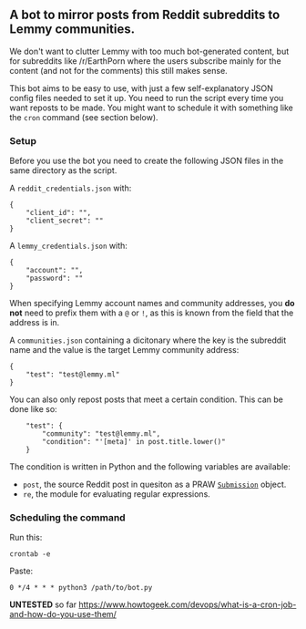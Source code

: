 ## A bot to mirror posts from Reddit subreddits to Lemmy communities.
We don't want to clutter Lemmy with too much bot-generated content, but for subreddits like /r/EarthPorn where the users subscribe mainly for the content (and not for the comments) this still makes sense.
  
This bot aims to be easy to use, with just a few self-explanatory JSON config files needed to set it up.
You need to run the script every time you want reposts to be made. You might want to schedule it with something like the `cron` command (see section below).

### Setup

Before you use the bot you need to create the following JSON files in the same directory as the script.

A `reddit_credentials.json` with:
```
{
    "client_id": "",
    "client_secret": ""
}
```

A `lemmy_credentials.json` with:
```
{
    "account": "",
    "password": ""
}
```

When specifying Lemmy account names and community addresses, you **do not** need to prefix them with a `@` or `!`, as this is known from the field that the address is in.

A `communities.json` containing a dicitonary where the key is the subreddit name and the value is the target Lemmy community address:
```
{
    "test": "test@lemmy.ml"
}
```

You can also only repost posts that meet a certain condition. This can be done like so:
```
    "test": {
        "community": "test@lemmy.ml",
        "condition": "'[meta]' in post.title.lower()"
    }
```

The condition is written in Python and the following variables are available:
* `post`, the source Reddit post in quesiton as a PRAW [`Submission`](https://praw.readthedocs.io/en/latest/code_overview/models/submission.html) object.
* `re`, the module for evaluating regular expressions.

### Scheduling the command

Run this:
```
crontab -e
```

Paste:
```
0 */4 * * * python3 /path/to/bot.py
```

**UNTESTED** so far
https://www.howtogeek.com/devops/what-is-a-cron-job-and-how-do-you-use-them/